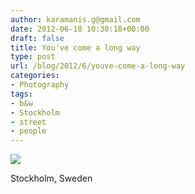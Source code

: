 ```yaml
---
author: karamanis.g@gmail.com
date: 2012-06-18 10:30:18+00:00
draft: false
title: You've come a long way
type: post
url: /blog/2012/6/youve-come-a-long-way
categories:
- Photography
tags:
- b&w
- Stockholm
- street
- people
---
```


![](https://images.squarespace-cdn.com/content/v1/4f3f61bae4b063b909445965/1340015431929-XKKCL6D70NR2P05VEXSV/ke17ZwdGBToddI8pDm48kAjkaFTyBy8qANmErpxxnawUqsxRUqqbr1mOJYKfIPR7LoDQ9mXPOjoJoqy81S2I8N_N4V1vUb5AoIIIbLZhVYy7Mythp_T-mtop-vrsUOmeInPi9iDjx9w8K4ZfjXt2drtm2QGwqrGwDbYQLbBdiOKFRoiG18sEQh82yb7Mc1UsbSexTd1-frD7527z4SM9QQ/20120531-GKAR6229.jpg?format=original)

  



Stockholm, Sweden
